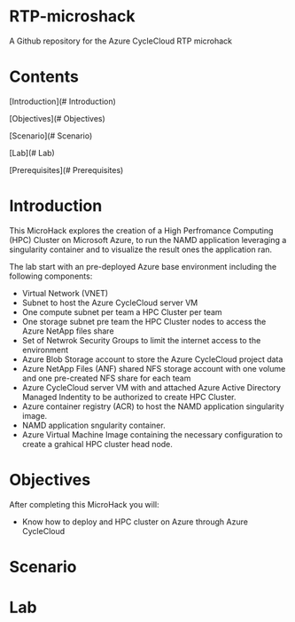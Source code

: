 # RTP-microshack
A Github repository for the Azure CycleCloud RTP microhack

# Contents
[Introduction](# Introduction)

[Objectives](# Objectives)

[Scenario](# Scenario)

[Lab](# Lab)

[Prerequisites](# Prerequisites)

# Introduction
This MicroHack explores the creation of a High Perfromance Computing (HPC) Cluster on Microsoft Azure, to run the NAMD application leveraging a singularity container and to visualize the result ones the application ran. 

The lab start with an pre-deployed Azure base environment including the following components:
- Virtual Network (VNET)
- Subnet to host the Azure CycleCloud server VM
- One compute subnet per team  a HPC Cluster per team
- One storage subnet pre team the HPC Cluster nodes to access the Azure NetApp files share
- Set of Netwrok Security Groups to limit the internet access to the environment 
- Azure Blob Storage account to store the Azure CycleCloud project data
- Azure NetApp Files (ANF) shared NFS storage account with one volume and one pre-created NFS share for each team
- Azure CycleCloud server VM with and attached Azure Active Directory Managed Indentity to be authorized to create HPC Cluster. 
- Azure container registry (ACR) to host the NAMD application singularity image.
- NAMD application sngularity container.
- Azure Virtual Machine Image containing the necessary configuration to create a grahical HPC cluster head node. 


# Objectives
After completing this MicroHack you will:
-	Know how to deploy and HPC cluster on Azure through Azure CycleCloud

# Scenario

# Lab
